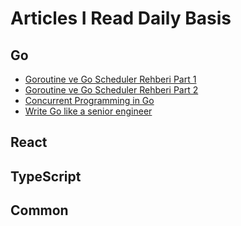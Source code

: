 # Articles I Read Daily Basis

## Go
- [Goroutine ve Go Scheduler Rehberi Part 1](https://mehmetcantas.medium.com/goroutine-ve-go-scheduler-rehberi-part-1-21b2d0236c5d)
- [Goroutine ve Go Scheduler Rehberi Part 2](https://mehmetcantas.medium.com/goroutine-ve-go-scheduler-rehberi-part-2-92a5a8d8eef4)
- [Concurrent Programming in Go](https://medium.com/compass-true-north/concurrent-programming-in-go-de33441ace1c)
- [Write Go like a senior engineer](https://levelup.gitconnected.com/write-go-like-a-senior-engineer-eee7f03a1883)

## React

## TypeScript

## Common